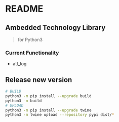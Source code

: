 # README

## Ambedded Technology Library

> for Python3

### Current Functionality

- atl_log

## Release new version

```bash
# BUILD
python3 -m pip install --upgrade build
python3 -m build
# UPLOAD
python3 -m pip install --upgrade twine
python3 -m twine upload --repository pypi dist/*
```

